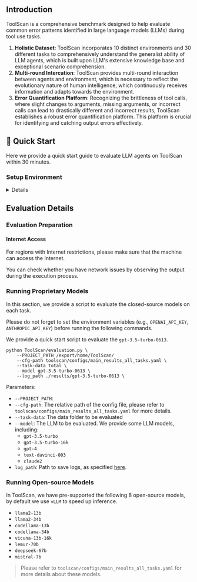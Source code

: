 
## Introduction

ToolScan is a comprehensive benchmark designed to help evaluate common error patterns identified in large language models (LLMs) during tool use tasks.
 1. **Holistic Dataset**: ToolScan incorporates 10 distinct environments and 30 different tasks to comprehensively understand the generalist ability of LLM agents, which is built upon LLM's extensive knowledge base and exceptional scenario comprehension.
 2. **Multi-round Intercation**: ToolScan provides multi-round interaction between agents and environment, which is necessary to reflect the evolutionary nature of human intelligence, which continuously receives information and adapts towards the environment.
 3. **Error Quantification Platform**: Recognizing the brittleness of tool calls, where slight changes to arguments, missing arguments, or incorrect calls can lead to drastically different and incorrect results, ToolScan establishes a robust error quantification platform. This platform is crucial for identifying and catching output errors effectively.

<div align="left">


## 🚀 Quick Start 

Here we provide a quick start guide to evaluate LLM agents on ToolScan within 30 minutes. 

### Setup Environment

<details>

**Step 1. Create a conda environment**
```shell
conda create -n ${YOUR_ENV_NAME} python=3.8.13  # python version should be 3.8.13
conda activate ${YOUR_ENV_NAME}
```

**Step 2. Git clone this repo**


**Step 3. Download the data from huggingface**
```shell
# Download the data and move it to the project root dir
cd toolscan
pip install -r requirements.txt
```


### Setup Environment Variables in `toolscan/.env`
Environment Variables needed for ToolScan include:
```
PROJECT_PATH = {path to project}/ToolScan

ANTHROPIC_API_KEY=...
OPENAI_API_KEY=...


MOVIE_KEY=...

```
<details>
<summary>
Click to expand API key setup procedures.
</summary>

**Variables 1: API keys for Tool tasks**

Since API keys for **Tool** tasks are private, we do not provide them in this repo.

Please follow this detailed [guide](./toolscan/pages/keys.md) to get API keys for **Tool** tasks.


**Variables 3: API keys for Proprietary models**

**⚠️ You don't need to setup API keys for models you don't want to use.**

If you use OpenAI models, please put your API keys in `.env` file.
```shell
OPENAI_API_TYPE="open_ai"
OPENAI_API_KEY=${YOUR_OPENAI_API_KEY}
```

If you use Anthropic models, please put your API keys in `.env` file.
```shell
ANTHROPIC_API_KEY=${YOUR_ANTHROPIC_API_KEY}
```
</details>


#### Local log files
In addition to online results viewing, local logs are automatically stored in `{log_path}`. In WebArena, we additionally support more detailed trajectory files, including web page screenshots and network traffic records.
<details>
  <summary>
    Log file organization: 
  </summary>

```
{log_path}
├── results                    # detailed example-wise logs for each task
│  ├── model-name     
│  │  ├── logs
│  │  │  ├── task_data
│  │  ├── ...
│  ├── ...
├── all_results.txt         # overall metrics for each task
└── ...              
```
</details>


## Data
Not yet released.
```
data
├── total
│   └── test.jsonl
```

</details>


## Evaluation Details
### Evaluation Preparation

#### Internet Access
For regions with Internet restrictions, please make sure that the machine can access the Internet.

You can check whether you have network issues by observing the output during the execution process.

### Running Proprietary Models
In this section, we provide a script to evaluate the closed-source models on each task.

Please do not forget to set the environment variables (e.g., `OPENAI_API_KEY`, `ANTHROPIC_API_KEY`) before running the following commands.


We provide a quick start script to evaluate the `gpt-3.5-turbo-0613`.

```shell
python ToolScan/evaluation.py \
    --PROJECT_PATH /export/home/ToolScan/
    --cfg-path toolscan/configs/main_results_all_tasks.yaml \
    --task-data total \
    --model gpt-3.5-turbo-0613 \
    --log_path ./results/gpt-3.5-turbo-0613 \
```
Parameters:
- `--PROJECT_PATH`: 
- `--cfg-path`: The relative path of the config file, please refer to `toolscan/configs/main_results_all_tasks.yaml` for more details.
- `--task-data`: The data folder to be evaluated 
- `--model`: The LLM to be evaluated. We provide some LLM models, including:
  - `gpt-3.5-turbo`
  - `gpt-3.5-turbo-16k`
  - `gpt-4`
  - `text-davinci-003`
  - `claude2`
- `log_path`: Path to save logs, as specified [here](#check-and-analyze-results).


### Running Open-source Models
In ToolScan, we have pre-supported the following 8 open-source models, by default we use `vLLM` to speed up inference.
  - `llama2-13b`
  - `llama2-34b`
  - `codellama-13b`
  - `codellama-34b`
  - `vicuna-13b-16k`
  - `lemur-70b`
  - `deepseek-67b`
  - `mistral-7b`

> Please refer to `toolscan/configs/main_results_all_tasks.yaml` for more details about these models.

```
